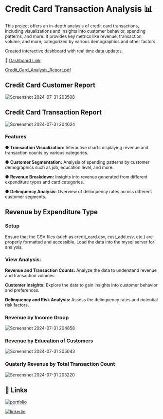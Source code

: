 # Credit Card Transaction Analysis 📊

This project offers an in-depth analysis of credit card transactions, including visualizations and insights into customer behavior, spending patterns, and more. It provides key metrics like revenue, transaction volume, and more, categorized by various demographics and other factors.

Created interactive dashboard with real time data updates.

🔗 [Dashboard Link](https://app.powerbi.com/view?r=eyJrIjoiNTM5NzRiYWMtNjk4ZC00NmIxLThjZGItNDM3YTkwOGIxNjk5IiwidCI6IjE1ZjdmNjk3LWQ0ZmEtNDZlNC04ZGUzLThhNDAwMTFhYTY1NiJ9)

[Credit_Card_Analysis_Report.pdf](https://github.com/user-attachments/files/16443708/Credit_Card_Analysis_Report.pdf)

## Credit Card Customer Report
![Screenshot 2024-07-31 203508](https://github.com/user-attachments/assets/27e3d616-5f98-47d6-8539-14997374b532)

## Credit Card Transaction Report
![Screenshot 2024-07-31 204624](https://github.com/user-attachments/assets/9e8c7439-77c2-4443-a8b0-1b765a189058)



### Features

● **Transaction Visualization:** Interactive charts displaying revenue and transaction counts by various categories.

● **Customer Segmentation:** Analysis of spending patterns by customer demographics such as job, education level, and more.

● **Revenue Breakdown:** Insights into revenue generated from different expenditure types and card categories.

● **Delinquency Analysis:** Overview of delinquency rates across different customer segments.


## Revenue by Expenditure Type


### Setup


Ensure that the CSV files (such as credit_card.csv, cust_add.csv, etc.) are properly formatted and accessible.
Load the data into the mysql server for analysis.
### View Analysis:

**Revenue and Transaction Counts:** Analyze the data to understand revenue and transaction volumes.

**Customer Insights:** Explore the data to gain insights into customer behavior and preferences.

**Delinquency and Risk Analysis:** Assess the delinquency rates and potential risk factors.

### Revenue by Income Group
![Screenshot 2024-07-31 204858](https://github.com/user-attachments/assets/cad0f2bd-49aa-4657-9012-47588c3f525a)

### Revenue by Education of Customers
![Screenshot 2024-07-31 205043](https://github.com/user-attachments/assets/419a13c8-8e01-4a80-bcb7-65a78ae7c1c7)


### Quaterly Revenue by Total Transaction Count
![Screenshot 2024-07-31 205220](https://github.com/user-attachments/assets/23083b2b-1388-4d97-936b-e0a496912b74)

## 🔗 Links
[![portfolio](https://img.shields.io/badge/my_portfolio-000?style=for-the-badge&logo=ko-fi&logoColor=white)](https://www.datascienceportfol.io/avani)

[![linkedin](https://img.shields.io/badge/linkedin-0A66C2?style=for-the-badge&logo=linkedin&logoColor=white)](http://linkedin.com/in/avani-choudhary13)



